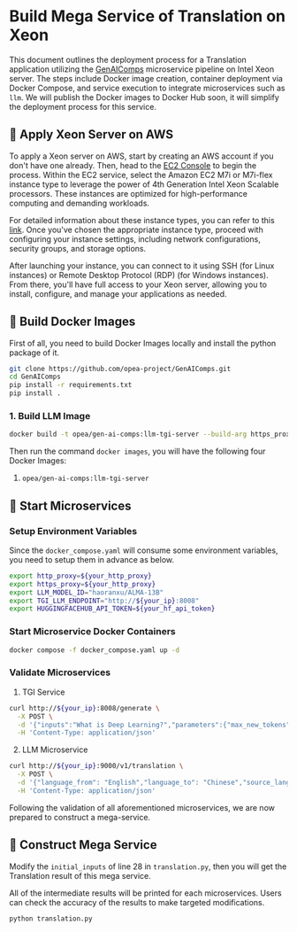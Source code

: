 # Build Mega Service of Translation on Xeon

This document outlines the deployment process for a Translation application utilizing the [GenAIComps](https://github.com/opea-project/GenAIComps.git) microservice pipeline on Intel Xeon server. The steps include Docker image creation, container deployment via Docker Compose, and service execution to integrate microservices such as `llm`. We will publish the Docker images to Docker Hub soon, it will simplify the deployment process for this service.

## 🚀 Apply Xeon Server on AWS

To apply a Xeon server on AWS, start by creating an AWS account if you don't have one already. Then, head to the [EC2 Console](https://console.aws.amazon.com/ec2/v2/home) to begin the process. Within the EC2 service, select the Amazon EC2 M7i or M7i-flex instance type to leverage the power of 4th Generation Intel Xeon Scalable processors. These instances are optimized for high-performance computing and demanding workloads.

For detailed information about these instance types, you can refer to this [link](https://aws.amazon.com/ec2/instance-types/m7i/). Once you've chosen the appropriate instance type, proceed with configuring your instance settings, including network configurations, security groups, and storage options.

After launching your instance, you can connect to it using SSH (for Linux instances) or Remote Desktop Protocol (RDP) (for Windows instances). From there, you'll have full access to your Xeon server, allowing you to install, configure, and manage your applications as needed.

## 🚀 Build Docker Images

First of all, you need to build Docker Images locally and install the python package of it.

```bash
git clone https://github.com/opea-project/GenAIComps.git
cd GenAIComps
pip install -r requirements.txt
pip install .
```


### 1. Build LLM Image

```bash
docker build -t opea/gen-ai-comps:llm-tgi-server --build-arg https_proxy=$https_proxy --build-arg http_proxy=$http_proxy -f comps/llms/langchain/docker/Dockerfile .
```

Then run the command `docker images`, you will have the following four Docker Images:

1. `opea/gen-ai-comps:llm-tgi-server`

## 🚀 Start Microservices

### Setup Environment Variables

Since the `docker_compose.yaml` will consume some environment variables, you need to setup them in advance as below.

```bash
export http_proxy=${your_http_proxy}
export https_proxy=${your_http_proxy}
export LLM_MODEL_ID="haoranxu/ALMA-13B"
export TGI_LLM_ENDPOINT="http://${your_ip}:8008"
export HUGGINGFACEHUB_API_TOKEN=${your_hf_api_token}
```

### Start Microservice Docker Containers

```bash
docker compose -f docker_compose.yaml up -d
```

### Validate Microservices

1. TGI Service

```bash
curl http://${your_ip}:8008/generate \
  -X POST \
  -d '{"inputs":"What is Deep Learning?","parameters":{"max_new_tokens":17, "do_sample": true}}' \
  -H 'Content-Type: application/json'
```

2. LLM Microservice

```bash
curl http://${your_ip}:9000/v1/translation \
  -X POST \
  -d '{"language_from": "English","language_to": "Chinese","source_language": "I am a translator"}' \
  -H 'Content-Type: application/json'
```

Following the validation of all aforementioned microservices, we are now prepared to construct a mega-service.

## 🚀 Construct Mega Service

Modify the `initial_inputs` of line 28 in `translation.py`, then you will get the Translation result of this mega service.

All of the intermediate results will be printed for each microservices. Users can check the accuracy of the results to make targeted modifications.

```bash
python translation.py
```
